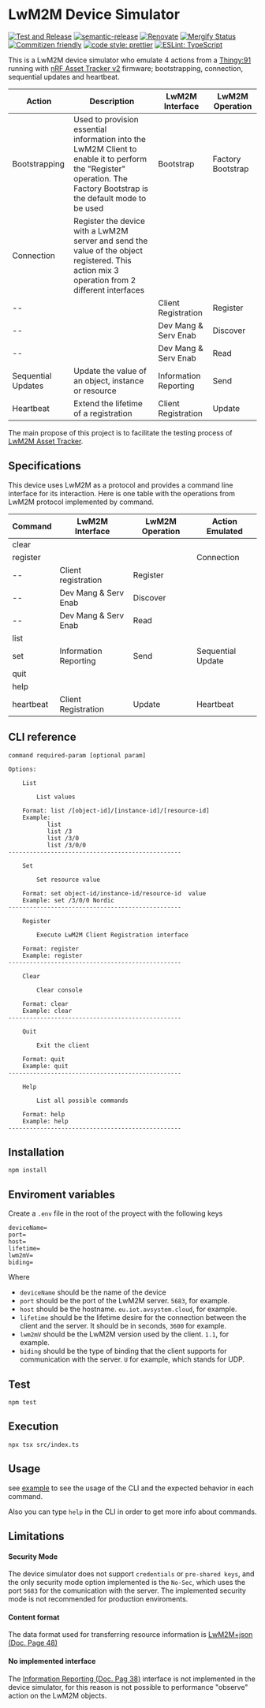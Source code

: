 # LwM2M Device Simulator

[![Test and Release](https://github.com/MLopezJ/LwM2M-device-simulator/actions/workflows/test-and-release.yaml/badge.svg)](https://github.com/MLopezJ/LwM2M-device-simulator/actions/workflows/test-and-release.yaml)
[![semantic-release](https://img.shields.io/badge/%20%20%F0%9F%93%A6%F0%9F%9A%80-semantic--release-e10079.svg)](https://github.com/semantic-release/semantic-release)
[![Renovate](https://img.shields.io/badge/renovate-enabled-brightgreen.svg)](https://renovatebot.com)
[![Mergify Status](https://img.shields.io/endpoint.svg?url=https://api.mergify.com/v1/badges/NordicSemiconductor/LwM2M-device-simulator)](https://mergify.io)
[![Commitizen friendly](https://img.shields.io/badge/commitizen-friendly-brightgreen.svg)](http://commitizen.github.io/cz-cli/)
[![code style: prettier](https://img.shields.io/badge/code_style-prettier-ff69b4.svg)](https://github.com/prettier/prettier/)
[![ESLint: TypeScript](https://img.shields.io/badge/ESLint-TypeScript-blue.svg)](https://github.com/typescript-eslint/typescript-eslint)

This is a LwM2M device simulator who emulate 4 actions from a
[Thingy:91](https://www.nordicsemi.com/Products/Development-hardware/Nordic-Thingy-91)
running with
[nRF Asset Tracker v2](https://github.com/nrfconnect/sdk-nrf/tree/main/applications/asset_tracker_v2) firmware; bootstrapping, connection, sequential updates and heartbeat.

| Action            | Description | LwM2M Interface      | LwM2M Operation   | 
| -- 		    |  --         |  --                  |   --              |
| Bootstrapping     | Used to provision essential information into the LwM2M Client to enable it to perform the "Register" operation. The Factory Bootstrap is the default mode to be used | Bootstrap            | Factory Bootstrap |
| Connection        | Register the device with a LwM2M server and send the value of the object registered. This action mix 3 operation from 2 different interfaces|                      |                   |
| --                |             | Client Registration  | Register          |
| --                |             | Dev Mang & Serv Enab | Discover          | 
| --                |             | Dev Mang & Serv Enab | Read              | 
| Sequential Updates| Update the value of an object, instance or resource | Information Reporting| Send              |
| Heartbeat         | Extend the lifetime of a registration | Client Registration  | Update            | 

The main propose of this project is to facilitate the testing process of
[LwM2M Asset Tracker](https://github.com/MLopezJ/LwM2M-Asset-Tracker).

## Specifications

This device uses LwM2M as a protocol and provides a command line interface for its interaction. Here is one table with the operations from LwM2M protocol implemented by command.

|Command   | LwM2M Interface      | LwM2M Operation | Action Emulated   | 
| -- 	   |  --                  |  --             |   --              |
| clear    |                      |                 |                   |
| register |                      |                 | Connection        |
|--        | Client registration  | Register        |                   |
|--        | Dev Mang & Serv Enab | Discover        |                   |
|--        | Dev Mang & Serv Enab | Read            |                   |
| list     |                      |                 |                   |
| set      | Information Reporting| Send            | Sequential Update |
| quit     |                      |                 |                   |
| help     |                      |                 |                   |
| heartbeat| Client Registration  | Update          | Heartbeat         |


## CLI reference

```
command required-param [optional param]

Options:

	List

		List values

	Format: list /[object-id]/[instance-id]/[resource-id]
	Example:
           list
           list /3
           list /3/0
           list /3/0/0
-------------------------------------------------

	Set

		Set resource value

	Format: set object-id/instance-id/resource-id  value
	Example: set /3/0/0 Nordic
-------------------------------------------------

	Register

		Execute LwM2M Client Registration interface

	Format: register
	Example: register
-------------------------------------------------

	Clear

		Clear console

	Format: clear
	Example: clear
-------------------------------------------------

	Quit

		Exit the client

	Format: quit
	Example: quit
-------------------------------------------------

	Help

		List all possible commands

	Format: help
	Example: help
-------------------------------------------------
```

## Installation

```
npm install
```

## Enviroment variables

Create a `.env` file in the root of the proyect with the following keys

```
deviceName=
port=
host=
lifetime=
lwm2mV=
biding=
```

Where 

* `deviceName` should be the name of the device
* `port` should be the port of the LwM2M server. `5683`, for example.
* `host` should be the hostname. `eu.iot.avsystem.cloud`, for example.
* `lifetime` should be the lifetime desire for the connection between the client and the server. It should be in seconds, `3600` for example.
* `lwm2mV` should be the LwM2M version used by the client. `1.1`, for example.
* `biding` should be the type of binding that the client supports for communication with the server. `U` for example, which stands for UDP.


## Test

```
npm test
```


## Execution

```
npx tsx src/index.ts
```

## Usage

see [example](example.md) to see the usage of the CLI and the expected behavior
in each command.

Also you can type `help` in the CLI in order to get more info about commands.

## Limitations

#### Security Mode

The device simulator does not support `credentials` or `pre-shared keys`, and
the only security mode option implemented is the `No-Sec`, which uses the port
`5683` for the comunication with the server. The implemented security mode is
not recommended for production enviroments.

#### Content format

The data format used for transferring resource information is
[ LwM2M+json (Doc. Page 48)](http://www.openmobilealliance.org/release/LightweightM2M/V1_0_2-20180209-A/OMA-TS-LightweightM2M-V1_0_2-20180209-A.pdf)

#### No implemented interface

The
[Information Reporting (Doc. Pag 38)](http://www.openmobilealliance.org/release/LightweightM2M/V1_0_2-20180209-A/OMA-TS-LightweightM2M-V1_0_2-20180209-A.pdf)
interface is not implemented in the device simulator, for this reason is not
possible to performance "observe" action on the LwM2M objects.
